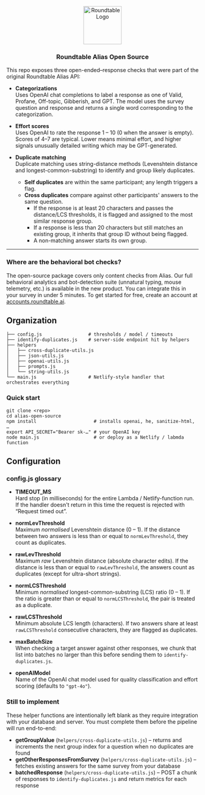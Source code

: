 <p align="center">
<img src="assets/images/logo-black.png" alt="Roundtable Logo" width = '100'>
</p>

<h3 align="center">Roundtable Alias Open Source</h3>

This repo exposes three open-ended–response checks that were part of the original Roundtable Alias API:

* **Categorizations**  
  Uses OpenAI chat completions to label a response as one of Valid, Profane, Off-topic, Gibberish, and GPT. The model uses the survey question and response and returns a single word corresponding to the categorization.

* **Effort scores**  
  Uses OpenAI to rate the response 1 – 10 (0 when the answer is empty). Scores of 4–7 are typical. Lower means minimal effort, and higher signals unusually detailed writing which may be GPT-generated.

* **Duplicate matching**  
 Duplicate matching uses string-distance methods (Levenshtein distance and longest-common-substring) to identify and group likely duplicates.

  * **Self duplicates** are within the same participant; any length triggers a flag.  
  * **Cross duplicates** compare against other participants' answers to the same question.  
    * If the response is at least 20 characters and passes the distance/LCS thresholds, it is flagged and assigned to the most similar response group.  
    * If a response is less than 20 characters but still matches an existing group, it inherits that group ID without being flagged.  
    * A non-matching answer starts its own group.

---

### Where are the behavioral bot checks?

The open-source package covers only content checks from Alias. Our full behavioral analytics and bot-detection suite (unnatural typing, mouse telemetry, etc.) is available in the new product. You can integrate this in your survey in under 5 minutes. To get started for free, create an account at [accounts.roundtable.ai](https://accounts.roundtable.ai).

## Organization

```
├── config.js                 # thresholds / model / timeouts
├── identify-duplicates.js    # server-side endpoint hit by helpers
├── helpers
│   ├── cross-duplicate-utils.js
│   ├── json-utils.js
│   ├── openai-utils.js
│   ├── prompts.js
│   └── string-utils.js
└── main.js                   # Netlify-style handler that orchestrates everything
```

### Quick start

```
git clone <repo>
cd alias-open-source
npm install                     # installs openai, he, sanitize-html, …
export API_SECRET="Bearer sk-…" # your OpenAI key
node main.js                    # or deploy as a Netlify / labmda function
```

## Configuration

### config.js glossary

* **TIMEOUT_MS**  
  Hard stop (in milliseconds) for the entire Lambda / Netlify-function run.  
  If the handler doesn't return in this time the request is rejected with “Request timed out”.

* **normLevThreshold**  
  Maximum *normalised* Levenshtein distance (0 – 1). If the distance between two answers is less than or equal to `normLevThreshold`, they count as duplicates.

* **rawLevThreshold**  
  Maximum *raw* Levenshtein distance (absolute character edits). If the distance is less than or equal to `rawLevThreshold`, the answers count as duplicates (except for ultra-short strings).

* **normLCSThreshold**  
  Minimum *normalised* longest-common-substring (LCS) ratio (0 – 1). If the ratio is greater than or equal to `normLCSThreshold`, the pair is treated as a duplicate.

* **rawLCSThreshold**  
  Minimum absolute LCS length (characters). If two answers share at least `rawLCSThreshold` consecutive characters, they are flagged as duplicates.

* **maxBatchSize**  
  When checking a target answer against other responses, we chunk that list into batches no larger than this before sending them to `identify-duplicates.js`.  

* **openAIModel**  
  Name of the OpenAI chat model used for quality classification and effort scoring (defaults to `"gpt-4o"`).

### Still to implement

These helper functions are intentionally left blank as they require integration with your database and server. You must complete them before the pipeline will run end-to-end:

* **getGroupValue** (`helpers/cross-duplicate-utils.js`) – returns and increments the next group index for a question when no duplicates are found
* **getOtherResponsesFromSurvey** (`helpers/cross-duplicate-utils.js`) – fetches existing answers for the same survey from your database
* **batchedResponse** (`helpers/cross-duplicate-utils.js`) – POST a chunk of responses to `identify-duplicates.js` and return metrics for each response